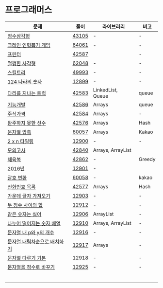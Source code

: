 # 프로그래머스

| 문제                                                         | 풀이                  | 라이브러리        | 비고   |
| ------------------------------------------------------------ | --------------------- | ----------------- | ------ |
| [정수삼각형](https://programmers.co.kr/learn/courses/30/lessons/43105) | [43105](./43105.java) | -                 | -      |
| [크레인 인형뽑기 게임](https://programmers.co.kr/learn/courses/30/lessons/64061?language=java) | [64061](./64061.java) | -                 | -      |
| [프린터](https://programmers.co.kr/learn/courses/30/lessons/42587?language=java) | [42587](./42587.java) |                   | -      |
| [멀쩡한 사각형](https://programmers.co.kr/learn/courses/30/lessons/62048?language=java) | [62048](./62048.java) | -                 | -      |
| [스킬트리](https://programmers.co.kr/learn/courses/30/lessons/49993?language=java) | [49993](./49993.java) | -                 | -      |
| [124 나라의 숫자](https://programmers.co.kr/learn/courses/30/lessons/12899?language=java) | [12899](./12899.java) | -                 | -      |
| [다리를 지나는 트럭](https://programmers.co.kr/learn/courses/30/lessons/42583) | [42583](./42583.java) | LinkedList, Queue | queue  |
| [기능개발](https://programmers.co.kr/learn/courses/30/lessons/42586) | [42586](./42586.java) | Arrays            | queue  |
| [주식가격](https://programmers.co.kr/learn/courses/30/lessons/42584) | [42584](./42584.java) | Arrays            | -      |
| [완주하지 못한 선수](https://programmers.co.kr/learn/courses/30/lessons/42576) | [42576](./42576.java) | Arrays            | Hash   |
| [문자열 압축](https://programmers.co.kr/learn/courses/30/lessons/60057) | [60057](./60057.java) | Arrays            | Kakao  |
| [2 x n 타일링](https://programmers.co.kr/learn/courses/30/lessons/12900) | [12900](./12900.java) | -                 | -      |
| [모의고사](https://programmers.co.kr/learn/courses/30/lessons/42840) | [42840](./42840.java) | Arrays, ArrayList |        |
| [체육복](https://programmers.co.kr/learn/courses/30/lessons/42862) | [42862](./42862.java) | -                 | Greedy |
| [2016년](https://programmers.co.kr/learn/courses/30/lessons/12901) | [12901](./12901.java) | -                 |        |
| [괄호 변환](https://programmers.co.kr/learn/courses/30/lessons/60058) | [60058](./60058.java) | -                 | kakao  |
| [전화번호 목록](https://programmers.co.kr/learn/courses/30/lessons/42577) | [42577](./42577.java) | Arrays            | Hash   |
| [가운데 글자 가져오기](https://programmers.co.kr/learn/courses/30/lessons/12903) | [12903](./12903.java) | -                 | -      |
| [두 정수 사이의 합](https://programmers.co.kr/learn/courses/30/lessons/12912) | [12912](./12912.java) | -                 | -      |
| [같은 숫자는 싫어](https://programmers.co.kr/learn/courses/30/lessons/12906) | [12906](./12906.java) | ArrayList         | -      |
| [나누어 떨어지는 숫자 배열](https://programmers.co.kr/learn/courses/30/lessons/12910) | [12910](12910.java)   | Arrays, ArrayList | -      |
| [문자열 내 p와 y의 개수](https://programmers.co.kr/learn/courses/30/lessons/12916) | [12916](./12916.java) | -                 | -      |
| [문자열 내림차순으로 배치하기](https://programmers.co.kr/learn/courses/30/lessons/12917) | [12917](./12917.java) | Arrays            | -      |
| [문자열 다루기 기본](https://programmers.co.kr/learn/courses/30/lessons/12918) | [12918](./12918.java) | -                 | -      |
| [문자열을 정수로 바꾸기](https://programmers.co.kr/learn/courses/30/lessons/12925) | [12925](./12925.java) | -                 | -      |
| []()                                                         | [](.java)             |                   |        |
| []()                                                         | [](.java)             |                   |        |
| []()                                                         | [](.java)             |                   |        |
| []()                                                         | [](.java)             |                   |        |
| []()                                                         | [](.java)             |                   |        |
| []()                                                         | [](.java)             |                   |        |

